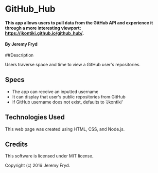 # GitHub_Hub

#### This app allows users to pull data from the GitHub API and experience it through a more interesting viewport: https://jkontiki.github.io/github_hub/.

#### By Jeremy Fryd

##Description

Users traverse space and time to view a GitHub user's repositories.

## Specs

* The app can receive an inputted username
* It can display that user's public repositories from GitHub
* If GitHub username does not exist, defaults to 'Jkontiki'


## Technologies Used

This web page was created using HTML, CSS, and Node.js.

## Credits

This software is licensed under MIT license.

Copyright (c) 2016 Jeremy Fryd.
